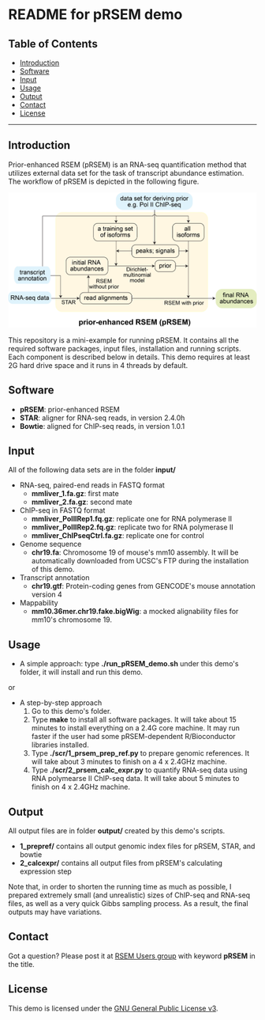 README for pRSEM demo
================

Table of Contents
-----------------

* [Introduction](#Introduction)
* [Software](#Software)
* [Input](#Input)
* [Usage](#Usage)
* [Output](#Output)
* [Contact](#Contact)
* [License](#License)

* * *

## <a name="Introduction"></a> Introduction
Prior-enhanced RSEM (pRSEM) is an RNA-seq quantification method that utilizes external data set for the task of transcript abundance estimation. The workflow of pRSEM is depicted in the following figure.

![alt text](https://github.com/pliu55/pRSEM_demo/blob/master/input/workflow.jpg)

This repository is a mini-example for running pRSEM. It contains all the required software packages, input files, installation and running scripts. Each component is described below in details. This demo requires at least 2G hard drive space and it runs in 4 threads by default.

## <a name="Software"></a> Software
- __pRSEM__: prior-enhanced RSEM 
- __STAR__: aligner for RNA-seq reads, in version 2.4.0h
- __Bowtie__: aligned for ChIP-seq reads, in version 1.0.1

## <a name="Input"></a> Input
All of the following data sets are in the folder __input/__
- RNA-seq, paired-end reads in FASTQ format
  - __mmliver_1.fa.gz__: first mate 
  - __mmliver_2.fa.gz__: second mate
- ChIP-seq in FASTQ format
  - __mmliver_PolIIRep1.fq.gz__: replicate one for RNA polymerase II 
  - __mmliver_PolIIRep2.fq.gz__: replicate two for RNA polymerase II
  - __mmliver_ChIPseqCtrl.fa.gz__: replicate one for control
- Genome sequence
  - __chr19.fa__: Chromosome 19 of mouse's mm10 assembly. It will be automatically downloaded from UCSC's FTP during the installation of this demo. 
- Transcript annotation
  - __chr19.gtf__: Protein-coding genes from GENCODE's mouse annotation version 4
- Mappability
  - __mm10.36mer.chr19.fake.bigWig__: a mocked alignability files for mm10's chromosome 19.


## <a name="Usage"></a> Usage
- A simple approach: type __./run_pRSEM_demo.sh__ under this demo's folder, it will install and run this demo.

or 

- A step-by-step approach
  1. Go to this demo's folder.
  2. Type __make__ to install all software packages. It will take about 15 minutes to install everything on a 2.4G core machine. It may run faster if the user had some pRSEM-dependent R/Bioconductor libraries installed.
  3. Type __./scr/1_prsem_prep_ref.py__ to prepare genomic references. It will take about 3 minutes to finish on a 4 x 2.4GHz machine.
  4. Type __./scr/2_prsem_calc_expr.py__ to quantify RNA-seq data using RNA polymearse II ChIP-seq data. It will take about 5 minutes to finish on 4 x 2.4GHz machine.

## <a name="Output"></a> Output
All output files are in folder __output/__ created by this demo's scripts. 

- __1_prepref/__ contains all output genomic index files for pRSEM, STAR, and bowtie
- __2_calcexpr/__ contains all output files from pRSEM's calculating expression step

Note that, in order to shorten the running time as much as possible, I prepared extremely small (and unrealistic) sizes of ChIP-seq and RNA-seq files, as well as a very quick Gibbs sampling process. As a result, the final outputs may have variations.

## <a name="Contact"></a> Contact
Got a question? Please post it at [RSEM Users group](https://groups.google.com/forum/#!forum/rsem-users) with keyword __pRSEM__ in the title.  

## <a name="License"></a> License
This demo is licensed under the [GNU General Public License
v3](http://www.gnu.org/licenses/gpl-3.0.html).
